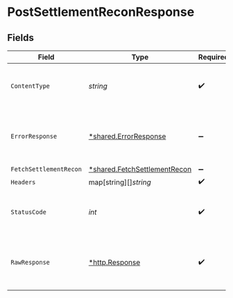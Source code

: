 # PostSettlementReconResponse


## Fields

| Field                                                                              | Type                                                                               | Required                                                                           | Description                                                                        |
| ---------------------------------------------------------------------------------- | ---------------------------------------------------------------------------------- | ---------------------------------------------------------------------------------- | ---------------------------------------------------------------------------------- |
| `ContentType`                                                                      | *string*                                                                           | :heavy_check_mark:                                                                 | HTTP response content type for this operation                                      |
| `ErrorResponse`                                                                    | [*shared.ErrorResponse](../../../pkg/models/shared/errorresponse.md)               | :heavy_minus_sign:                                                                 | Any bad or invalid request will lead to following error object                     |
| `FetchSettlementRecon`                                                             | [*shared.FetchSettlementRecon](../../../pkg/models/shared/fetchsettlementrecon.md) | :heavy_minus_sign:                                                                 | OK                                                                                 |
| `Headers`                                                                          | map[string][]*string*                                                              | :heavy_check_mark:                                                                 | N/A                                                                                |
| `StatusCode`                                                                       | *int*                                                                              | :heavy_check_mark:                                                                 | HTTP response status code for this operation                                       |
| `RawResponse`                                                                      | [*http.Response](https://pkg.go.dev/net/http#Response)                             | :heavy_check_mark:                                                                 | Raw HTTP response; suitable for custom response parsing                            |